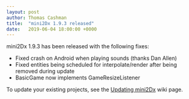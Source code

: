 ```yaml
---
layout: post
author: Thomas Cashman
title:  "mini2Dx 1.9.3 released"
date:   2019-06-04 18:00:00 +0000
---
```


mini2Dx 1.9.3 has been released with the following fixes:

 * Fixed crash on Android when playing sounds (thanks Dan Allen)
 * Fixed entities being scheduled for interpolate/render after being removed during update
 * BasicGame now implements GameResizeListener

To update your existing projects, see the [Updating mini2Dx](https://github.com/mini2Dx/mini2Dx/wiki/Updating-mini2Dx) wiki page.